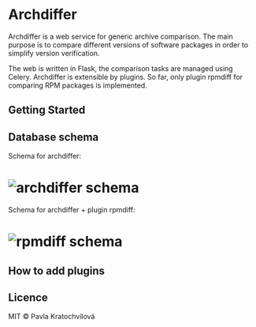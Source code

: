# Archdiffer

Archdiffer is a web service for generic archive comparison. The main purpose is to compare different versions of software packages in order to simplify version verification.

The web is written in Flask, the comparison tasks are managed using Celery. Archdiffer is extensible by plugins. So far, only plugin rpmdiff for comparing RPM packages is implemented.

## Getting Started

## Database schema

Schema for archdiffer:

# ![archdiffer schema](images/erd_archdiffer.png)

Schema for archdiffer + plugin rpmdiff:

# ![rpmdiff schema](images/erd_rpmdiff.png)

## How to add plugins

## Licence

MIT © Pavla Kratochvílová